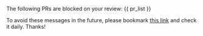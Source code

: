 The following PRs are blocked on your review:
{{ pr_list }}

To avoid these messages in the future, please bookmark [this link](https://github.com/pulls/assigned) and check it daily. Thanks!